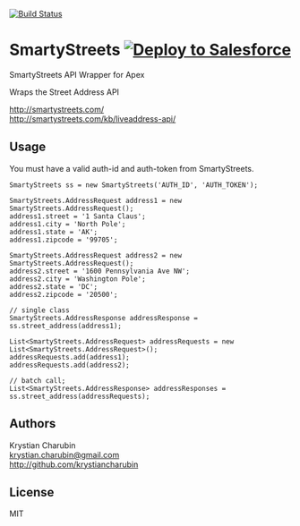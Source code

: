 [![Build Status](https://travis-ci.org/krystiancharubin/smartystreets-apex.svg?branch=master)](https://travis-ci.org/krystiancharubin/smartystreets-apex)

# SmartyStreets [![Deploy to Salesforce](https://raw.githubusercontent.com/afawcett/githubsfdeploy/master/deploy.png)](https://githubsfdeploy.herokuapp.com)

SmartyStreets API Wrapper for Apex

Wraps the Street Address API

http://smartystreets.com/  
http://smartystreets.com/kb/liveaddress-api/

## Usage

You must have a valid auth-id and auth-token from SmartyStreets.

```apex
SmartyStreets ss = new SmartyStreets('AUTH_ID', 'AUTH_TOKEN');

SmartyStreets.AddressRequest address1 = new SmartyStreets.AddressRequest();
address1.street = '1 Santa Claus';
address1.city = 'North Pole';
address1.state = 'AK';
address1.zipcode = '99705';

SmartyStreets.AddressRequest address2 = new SmartyStreets.AddressRequest();
address2.street = '1600 Pennsylvania Ave NW';
address2.city = 'Washington Pole';
address2.state = 'DC';
address2.zipcode = '20500';

// single class
SmartyStreets.AddressResponse addressResponse = ss.street_address(address1);

List<SmartyStreets.AddressRequest> addressRequests = new List<SmartyStreets.AddressRequest>();
addressRequests.add(address1);
addressRequests.add(address2);

// batch call;
List<SmartyStreets.AddressResponse> addressResponses = ss.street_address(addressRequests);
```

## Authors

Krystian Charubin  
krystian.charubin@gmail.com  
http://github.com/krystiancharubin

## License

MIT
